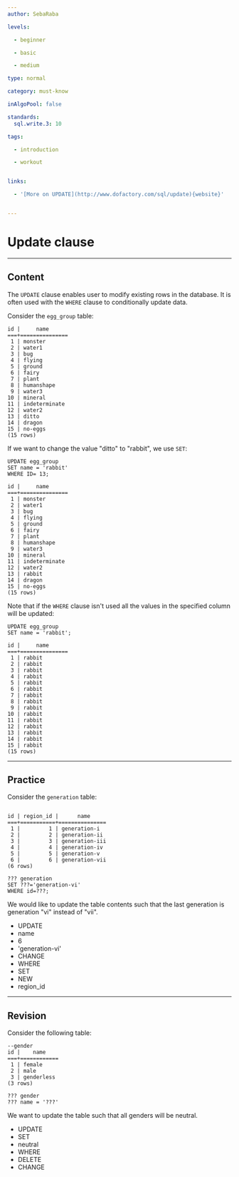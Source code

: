 ```yaml
---
author: SebaRaba

levels:

  - beginner

  - basic

  - medium

type: normal

category: must-know

inAlgoPool: false

standards:
  sql.write.3: 10

tags:

  - introduction

  - workout


links:

  - '[More on UPDATE](http://www.dofactory.com/sql/update){website}'


---
```


# Update clause

---
## Content

The `UPDATE` clause enables user to modify existing rows in the database. It is often used with the `WHERE` clause to conditionally update data.

Consider the `egg_group` table:
```
id |     name      
===+===============
 1 | monster
 2 | water1
 3 | bug
 4 | flying
 5 | ground
 6 | fairy
 7 | plant
 8 | humanshape
 9 | water3
10 | mineral
11 | indeterminate
12 | water2
13 | ditto
14 | dragon
15 | no-eggs
(15 rows)
```

If we want to change the value "ditto" to "rabbit", we use `SET`:
```
UPDATE egg_group
SET name = 'rabbit'
WHERE ID= 13;

id |     name      
===+===============
 1 | monster
 2 | water1
 3 | bug
 4 | flying
 5 | ground
 6 | fairy
 7 | plant
 8 | humanshape
 9 | water3
10 | mineral
11 | indeterminate
12 | water2
13 | rabbit
14 | dragon
15 | no-eggs
(15 rows)
```

Note that if the `WHERE` clause isn't used all the values in the specified column will be updated:
```
UPDATE egg_group
SET name = 'rabbit';

id |     name      
===+===============
 1 | rabbit
 2 | rabbit
 3 | rabbit
 4 | rabbit
 5 | rabbit
 6 | rabbit
 7 | rabbit
 8 | rabbit
 9 | rabbit
10 | rabbit
11 | rabbit
12 | rabbit
13 | rabbit
14 | rabbit
15 | rabbit
(15 rows)
```

---
## Practice

Consider the `generation` table:
```

id | region_id |      name      
===+===========+===============
 1 |         1 | generation-i
 2 |         2 | generation-ii
 3 |         3 | generation-iii
 4 |         4 | generation-iv
 5 |         5 | generation-v
 6 |         6 | generation-vii
(6 rows)

??? generation
SET ???='generation-vi'
WHERE id=???;
```
We would like to update the table contents such that the last generation is generation "vi" instead of "vii".


* UPDATE
* name
* 6
* 'generation-vi'
* CHANGE
* WHERE
* SET
* NEW
* region_id

---
## Revision

Consider the following table:
```
--gender
id |    name    
===+============
 1 | female
 2 | male
 3 | genderless
(3 rows)

??? gender
??? name = '???'

```
We want to update the table such that all genders will be neutral.


* UPDATE
* SET
* neutral
* WHERE
* DELETE
* CHANGE

